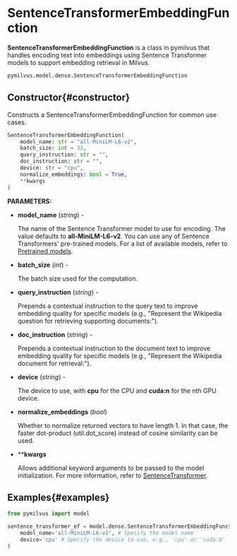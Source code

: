 # SentenceTransformerEmbeddingFunction

**SentenceTransformerEmbeddingFunction** is a class in pymilvus that handles encoding text into embeddings using Sentence Transformer models to support embedding retrieval in Milvus.

```python
pymilvus.model.dense.SentenceTransformerEmbeddingFunction
```

## Constructor{#constructor}

Constructs a SentenceTransformerEmbeddingFunction for common use cases.

```python
SentenceTransformerEmbeddingFunction(
    model_name: str = "all-MiniLM-L6-v2",
    batch_size: int = 32,
    query_instruction: str = "",
    doc_instruction: str = "",
    device: str = "cpu",
    normalize_embeddings: bool = True,
    **kwargs
)
```

**PARAMETERS:**

- **model_name** (*string*) -

    The name of the Sentence Transformer model to use for encoding. The value defaults to **all-MiniLM-L6-v2**. You can use any of Sentence Transformers' pre-trained models. For a list of available models, refer to [Pretrained models](https://www.sbert.net/docs/pretrained_models.html).

- **batch_size** (*int*) -

    The batch size used for the computation.

- **query_instruction** (*string*) -

    Prepends a contextual instruction to the query text to improve embedding quality for specific models (e.g., "Represent the Wikipedia question for retrieving supporting documents:").

- **doc_instruction** (*string*) -

    Prepends a contextual instruction to the document text to improve embedding quality for specific models (e.g., "Represent the Wikipedia document for retrieval:").

- **device** (*string*) -

    The device to use, with **cpu** for the CPU and **cuda:n** for the nth GPU device.

- **normalize_embeddings** (*bool*)

    Whether to normalize returned vectors to have length 1. In that case, the faster dot-product (util.dot_score) instead of cosine similarity can be used.

- ****kwargs**

    Allows additional keyword arguments to be passed to the model initialization. For more information, refer to [SentenceTransformer](https://github.com/UKPLab/sentence-transformers/blob/master/sentence_transformers/SentenceTransformer.py).

## Examples{#examples}

```python
from pymilvus import model

sentence_transformer_ef = model.dense.SentenceTransformerEmbeddingFunction(
    model_name='all-MiniLM-L6-v2', # Specify the model name
    device='cpu' # Specify the device to use, e.g., 'cpu' or 'cuda:0'
)
```